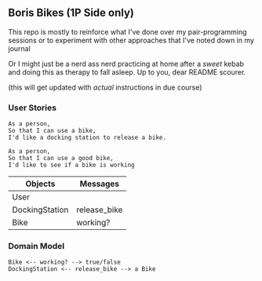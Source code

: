 ## Boris Bikes (1P Side only)
This repo is mostly to reinforce what I've done over my pair-programming sessions or to experiment with other approaches that I've noted down in my journal

Or I might just be a nerd ass nerd practicing at home after a *sweet* kebab and doing this as therapy to fall asleep. Up to you, dear README scourer.

(this will get updated with *actual* instructions in due course)

### User Stories

```
As a person,
So that I can use a bike,
I'd like a docking station to release a bike.

As a person,
So that I can use a good bike,
I'd like to see if a bike is working
```

Objects  | Messages
------------- | -------------
User  |
DockingStation  | release_bike
Bike  | working?

### Domain Model

```
Bike <-- working? --> true/false
DockingStation <-- release_bike --> a Bike
```
